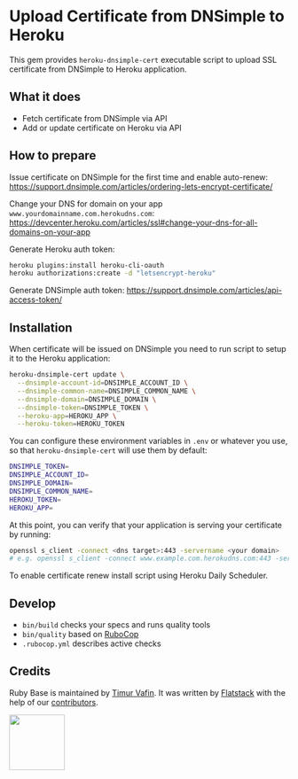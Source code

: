 # Upload Certificate from DNSimple to Heroku

This gem provides `heroku-dnsimple-cert` executable script to upload SSL certificate from DNSimple to Heroku application.

## What it does

* Fetch certificate from DNSimple via API
* Add or update certificate on Heroku via API

## How to prepare

Issue certificate on DNSimple for the first time and enable auto-renew:
https://support.dnsimple.com/articles/ordering-lets-encrypt-certificate/

Change your DNS for domain on your app `www.yourdomainname.com.herokudns.com`:
https://devcenter.heroku.com/articles/ssl#change-your-dns-for-all-domains-on-your-app

Generate Heroku auth token:
```bash
heroku plugins:install heroku-cli-oauth
heroku authorizations:create -d "letsencrypt-heroku"
```

Generate DNSimple auth token:
https://support.dnsimple.com/articles/api-access-token/

## Installation

When certificate will be issued on DNSimple you need to run script to setup it to the Heroku application:

```bash
heroku-dnsimple-cert update \
  --dnsimple-account-id=DNSIMPLE_ACCOUNT_ID \
  --dnsimple-common-name=DNSIMPLE_COMMON_NAME \
  --dnsimple-domain=DNSIMPLE_DOMAIN \
  --dnsimple-token=DNSIMPLE_TOKEN \
  --heroku-app=HEROKU_APP \
  --heroku-token=HEROKU_TOKEN
```

You can configure these environment variables in `.env` or whatever you use,
so that `heroku-dnsimple-cert` will use them by default:

```bash
DNSIMPLE_TOKEN=
DNSIMPLE_ACCOUNT_ID=
DNSIMPLE_DOMAIN=
DNSIMPLE_COMMON_NAME=
HEROKU_TOKEN=
HEROKU_APP=
```

At this point, you can verify that your application is serving your certificate by running:

```bash
openssl s_client -connect <dns target>:443 -servername <your domain>
# e.g. openssl s_client -connect www.example.com.herokudns.com:443 -servername www.example.com
```

To enable certificate renew install script using Heroku Daily Scheduler.

## Develop

* `bin/build` checks your specs and runs quality tools
* `bin/quality` based on [RuboCop](https://github.com/bbatsov/rubocop)
* `.rubocop.yml` describes active checks


## Credits

Ruby Base is maintained by [Timur Vafin](http://github.com/timurvafin).
It was written by [Flatstack](http://www.flatstack.com) with the help of our
[contributors](http://github.com/fs/ruby-base/contributors).


[<img src="http://www.flatstack.com/logo.svg" width="100"/>](http://www.flatstack.com)
